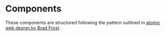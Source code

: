 # Components

These components are structured following the pattern outlined in [atomic web design by Brad Frost](https://bradfrost.com/blog/post/atomic-web-design/).

